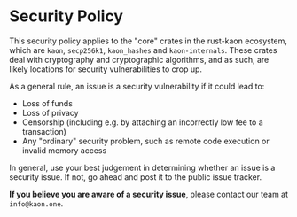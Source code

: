 # Security Policy

This security policy applies to the "core" crates in the rust-kaon ecosystem, which are
`kaon`, `secp256k1`, `kaon_hashes` and `kaon-internals`. These crates deal with
cryptography and cryptographic algorithms, and as such, are likely locations for security
vulnerabilities to crop up.

As a general rule, an issue is a security vulnerability if it could lead to:

* Loss of funds
* Loss of privacy
* Censorship (including e.g. by attaching an incorrectly low fee to a transaction)
* Any "ordinary" security problem, such as remote code execution or invalid memory access

In general, use your best judgement in determining whether an issue is a security issue. If not,
go ahead and post it to the public issue tracker.

**If you believe you are aware of a security issue**, please contact our team at
`info@kaon.one`.